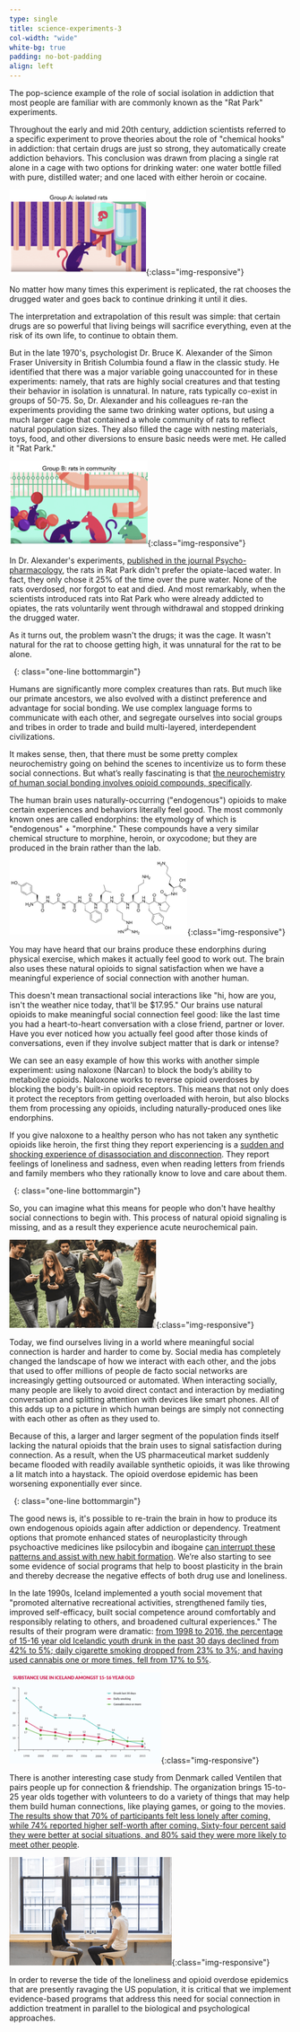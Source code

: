 ```yaml
---
type: single
title: science-experiments-3
col-width: "wide"
white-bg: true
padding: no-bot-padding
align: left
---
```


The pop-science example of the role of social isolation in addiction that most people are familiar with are commonly known as the "Rat Park" experiments.
 
Throughout the early and mid 20th century, addiction scientists referred to a specific experiment to prove theories about the role of "chemical hooks" in addiction: that certain drugs are just so strong, they automatically create addiction behaviors. This conclusion was drawn from placing a single rat alone in a cage with two options for drinking water: one water bottle filled with pure, distilled water; and one laced with either heroin or cocaine.

![Group A: Isolated rats](/assets/images/rat-experiment.png){:class="img-responsive"}

No matter how many times this experiment is replicated, the rat chooses the drugged water and goes back to continue drinking it until it dies.
 
The interpretation and extrapolation of this result was simple: that certain drugs are so powerful that living beings will sacrifice everything, even at the risk of its own life, to continue to obtain them.

But in the late 1970's, psychologist Dr. Bruce K. Alexander of the Simon Fraser University in British Columbia found a flaw in the classic study. He identified that there was a major variable going unaccounted for in these experiments: namely, that rats are highly social creatures and that testing their behavior in isolation is unnatural. In nature, rats typically co-exist in groups of 50-75. So, Dr. Alexander and his colleagues re-ran the experiments providing the same two drinking water options, but using a much larger cage that contained a whole community of rats to reflect natural population sizes. They also filled the cage with nesting materials, toys, food, and other diversions to ensure basic needs were met. He called it "Rat Park."

![Group B: rats in community](/assets/images/rat-experiment-2.png){:class="img-responsive"}

In Dr. Alexander's experiments, [published in the journal Psycho-pharmacology](https://www.sciencedirect.com/science/article/pii/0091305781902112), the rats in Rat Park didn't prefer the opiate-laced water. In fact, they only chose it 25% of the time over the pure water. None of the rats overdosed, nor forgot to eat and died. And most remarkably, when the scientists introduced rats into Rat Park who were already addicted to opiates, the rats voluntarily went through withdrawal and stopped drinking the drugged water. 
 
As it turns out, the problem wasn't the drugs; it was the cage. It wasn't natural for the rat to choose getting high, it was unnatural for the rat to be alone.

&nbsp;
{: class="one-line bottommargin"}

Humans are significantly more complex creatures than rats. But much like our primate ancestors, we also evolved with a distinct preference and advantage for social bonding. We use complex language forms to communicate with each other, and segregate ourselves into social groups and tribes in order to trade and build multi-layered, interdependent civilizations.
 
It makes sense, then, that there must be some pretty complex neurochemistry going on behind the scenes to incentivize us to form these social connections. But what’s really fascinating is that [the neurochemistry of human social bonding involves opioid compounds, specifically]( https://www.ted.com/talks/rachel_wurzman_how_isolation_fuels_opioid_addiction).
 
The human brain uses naturally-occurring ("endogenous") opioids to make certain experiences and behaviors literally feel good. The most commonly known ones are called endorphins: the etymology of which is "endogenous" + "morphine." These compounds have a very similar chemical structure to morphine, heroin, or oxycodone; but they are produced in the brain rather than the lab.

![Chemical compound structure](/assets/images/rat-experiment-3.png){:class="img-responsive"}

You may have heard that our brains produce these endorphins during physical exercise, which makes it actually feel good to work out. The brain also uses these natural opioids to signal satisfaction when we have a meaningful experience of social connection with another human.
 
This doesn't mean transactional social interactions like "hi, how are you, isn't the weather nice today, that'll be $17.95." Our brains use natural opioids to make meaningful social connection feel good: like the last time you had a heart-to-heart conversation with a close friend, partner or lover. Have you ever noticed how you actually feel good after those kinds of conversations, even if they involve subject matter that is dark or intense?
 
We can see an easy example of how this works with another simple experiment: using naloxone (Narcan) to block the body’s ability to metabolize opioids. Naloxone works to reverse opioid overdoses by blocking the body's built-in opioid receptors. This means that not only does it protect the receptors from getting overloaded with heroin, but also blocks them from processing any opioids, including naturally-produced ones like endorphins.
 
If you give naloxone to a healthy person who has not taken any synthetic opioids like heroin, the first thing they report experiencing is a [sudden and shocking experience of disassociation and disconnection](http://psycnet.apa.org/record/2015-27044-001). They report feelings of loneliness and sadness, even when reading letters from friends and family members who they rationally know to love and care about them.

&nbsp;
{: class="one-line bottommargin"}

So, you can imagine what this means for people who don't have healthy social connections to begin with. This process of natural opioid signaling is missing, and as a result they experience acute neurochemical pain.

![Social Connections](/assets/images/rat-experiment-4.png){:class="img-responsive"}

Today, we find ourselves living in a world where meaningful social connection is harder and harder to come by. Social media has completely changed the landscape of how we interact with each other, and the jobs that used to offer millions of people de facto social networks are increasingly getting outsourced or automated. When interacting socially, many people are likely to avoid direct contact and interaction by mediating conversation and splitting attention with devices like smart phones. All of this adds up to a picture in which human beings are simply not connecting with each other as often as they used to.
 
Because of this, a larger and larger segment of the population finds itself lacking the natural opioids that the brain uses to signal satisfaction during connection. As a result, when the US pharmaceutical market suddenly became flooded with readily available synthetic opioids, it was like throwing a lit match into a haystack. The opioid overdose epidemic has been worsening exponentially ever since.

&nbsp;
{: class="one-line bottommargin"}

The good news is, it's possible to re-train the brain in how to produce its own endogenous opioids again after addiction or dependency. Treatment options that promote enhanced states of neuroplasticity through psychoactive medicines like psilocybin and ibogaine [can interrupt these patterns and assist with new habit formation](https://www.cell.com/cell-reports/fulltext/S2211-1247(18)30755-1).   We’re also starting to see some evidence of social programs that help to boost plasticity in the brain and thereby decrease the negative effects of both drug use and loneliness.
 
In the late 1990s, Iceland implemented a youth social movement that "promoted alternative recreational activities, strengthened family ties, improved self-efficacy, built social competence around comfortably and responsibly relating to others, and broadened cultural experiences." The results of their program were dramatic: [from 1998 to 2016, the percentage of 15-16 year old Icelandic youth drunk in the past 30 days declined from 42% to 5%; daily cigarette smoking dropped from 23% to 3%; and having used cannabis one or more times, fell from 17% to 5%](https://academic.oup.com/heapro/article/24/1/16/677129).

![Substance use in Iceland amongst 15-16 year old graph](/assets/images/rat-experiment-5.png){:class="img-responsive"}

There is another interesting case study from Denmark called Ventilen that pairs people up for connection & friendship. The organization brings 15-to-25 year olds together with volunteers to do a variety of things that may help them build human connections, like playing games, or going to the movies. [The results show that 70% of participants felt less lonely after coming, while 74% reported higher self-worth after coming. Sixty-four percent said they were better at social situations, and 80% said they were more likely to meet other people](https://qz.com/1591563/the-danish-have-designed-a-simple-way-to-cope-with-loneliness/).

![Pair of people](/assets/images/rat-experiment-6.png){:class="img-responsive"}

In order to reverse the tide of the loneliness and opioid overdose epidemics that are presently ravaging the US population, it is critical that we implement evidence-based programs that address this need for social connection in addiction treatment in parallel to the biological and psychological approaches.
